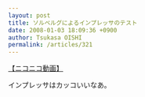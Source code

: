 ```yaml
---
layout: post
title: ソルベルグによるインプレッサのテスト
date: 2008-01-03 18:09:36 +0900
author: Tsukasa OISHI
permalink: /articles/321
---
```



<script type="text/javascript" src="http://ext.nicovideo.jp/thumb_watch/sm191298?w=490&amp;h=307"></script>  

<noscript><a href="http://www.nicovideo.jp/watch/sm191298">【ニコニコ動画】</a></noscript>  

インプレッサはカッコいいなあ。  
